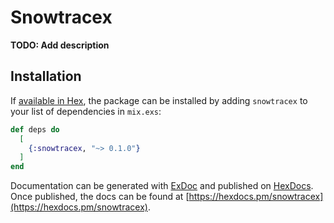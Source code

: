# Snowtracex

**TODO: Add description**

## Installation

If [available in Hex](https://hex.pm/docs/publish), the package can be installed
by adding `snowtracex` to your list of dependencies in `mix.exs`:

```elixir
def deps do
  [
    {:snowtracex, "~> 0.1.0"}
  ]
end
```

Documentation can be generated with [ExDoc](https://github.com/elixir-lang/ex_doc)
and published on [HexDocs](https://hexdocs.pm). Once published, the docs can
be found at [https://hexdocs.pm/snowtracex](https://hexdocs.pm/snowtracex).

